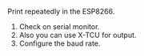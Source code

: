 Print repeatedly in the ESP8266.

1. Check on serial monitor.
2. Also you can use X-TCU for output.
3. Configure the baud rate.